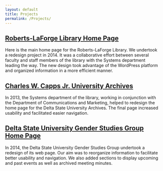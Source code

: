 ```yaml
---
layout: default
title: Projects
permalink: /Projects/
---
```


## [Roberts-LaForge Library Home Page](http://www.deltastate.edu/library/)

Here is the main home page for the Roberts-LaForge Library.  We undertook a redesign project in 2014.  It was a collaborative effort between several faculty and staff members of the library with the Systems department leading the way.  The new design took advantage of the WordPress platform and organized information in a more efficient manner.

## [Charles W. Capps Jr. University Archives](http://www.deltastate.edu/library/departments/archives-museum/)

In 2013, the Systems department of the library, working in conjunction with the Department of Communications and Marketing, helped to redesign the home page for the Delta State University Archives.  The final page increased usability and facilitated easier navigation.

## [Delta State University Gender Studies Group Home Page](http://www.deltastate.edu/college-of-arts-and-sciences/gender-studies-group/)

In 2014, the Delta State University Gender Studies Group undertook a redesign of its web page. Our aim was to reorganize information to facilitate better usability and navigation.  We also added sections to display upcoming and past events as well as archived meeting minutes.